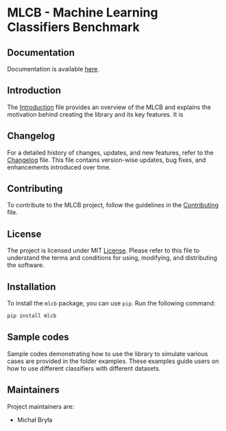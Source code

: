 # MLCB - Machine Learning Classifiers Benchmark

## Documentation

Documentation is available [here](https://mlcb.readthedocs.io/en/latest/index.html).

## Introduction

The [Introduction](readme/INTRODUCTION.md) file provides an overview of the MLCB and explains the motivation behind creating the library and its key features. It is 

## Changelog
For a detailed history of changes, updates, and new features, refer to the [Changelog](readme/CHANGELOG.md) file. This file contains version-wise updates, bug fixes, and enhancements introduced over time.

## Contributing

To contribute to the MLCB project, follow the guidelines in the [Contributing](readme/CONTRIBUTING.md) file.

## License

The project is licensed under MIT [License](LICENSE). Please refer to this file to understand the terms and conditions for using, modifying, and distributing the software.

## Installation

To install the `mlcb` package, you can use `pip`. Run the following command:

```bash
pip install mlcb
```
## Sample codes

Sample codes demonstrating how to use the library to simulate various cases are provided in the folder examples. These examples guide users on how to use different classifiers with different datasets.

## Maintainers

Project maintainers are:

- Michał Bryła

